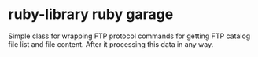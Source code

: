 # ruby-library ruby  garage
Simple class for wrapping FTP protocol commands for getting FTP catalog file list and file content. After it processing this data in any way.
